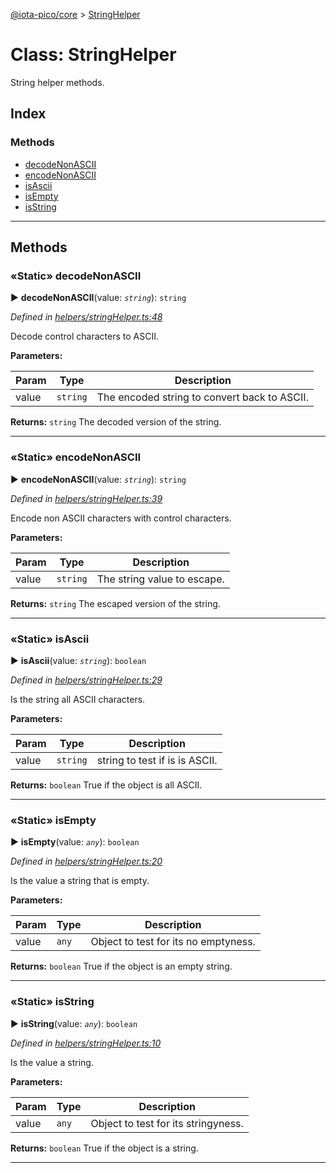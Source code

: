 [@iota-pico/core](../README.md) > [StringHelper](../classes/stringhelper.md)



# Class: StringHelper


String helper methods.

## Index

### Methods

* [decodeNonASCII](stringhelper.md#decodenonascii)
* [encodeNonASCII](stringhelper.md#encodenonascii)
* [isAscii](stringhelper.md#isascii)
* [isEmpty](stringhelper.md#isempty)
* [isString](stringhelper.md#isstring)



---
## Methods
<a id="decodenonascii"></a>

### «Static» decodeNonASCII

► **decodeNonASCII**(value: *`string`*): `string`



*Defined in [helpers/stringHelper.ts:48](https://github.com/iotaeco/iota-pico-core/blob/178a52d/src/helpers/stringHelper.ts#L48)*



Decode control characters to ASCII.


**Parameters:**

| Param | Type | Description |
| ------ | ------ | ------ |
| value | `string`   |  The encoded string to convert back to ASCII. |





**Returns:** `string`
The decoded version of the string.






___

<a id="encodenonascii"></a>

### «Static» encodeNonASCII

► **encodeNonASCII**(value: *`string`*): `string`



*Defined in [helpers/stringHelper.ts:39](https://github.com/iotaeco/iota-pico-core/blob/178a52d/src/helpers/stringHelper.ts#L39)*



Encode non ASCII characters with control characters.


**Parameters:**

| Param | Type | Description |
| ------ | ------ | ------ |
| value | `string`   |  The string value to escape. |





**Returns:** `string`
The escaped version of the string.






___

<a id="isascii"></a>

### «Static» isAscii

► **isAscii**(value: *`string`*): `boolean`



*Defined in [helpers/stringHelper.ts:29](https://github.com/iotaeco/iota-pico-core/blob/178a52d/src/helpers/stringHelper.ts#L29)*



Is the string all ASCII characters.


**Parameters:**

| Param | Type | Description |
| ------ | ------ | ------ |
| value | `string`   |  string to test if is is ASCII. |





**Returns:** `boolean`
True if the object is all ASCII.






___

<a id="isempty"></a>

### «Static» isEmpty

► **isEmpty**(value: *`any`*): `boolean`



*Defined in [helpers/stringHelper.ts:20](https://github.com/iotaeco/iota-pico-core/blob/178a52d/src/helpers/stringHelper.ts#L20)*



Is the value a string that is empty.


**Parameters:**

| Param | Type | Description |
| ------ | ------ | ------ |
| value | `any`   |  Object to test for its no emptyness. |





**Returns:** `boolean`
True if the object is an empty string.






___

<a id="isstring"></a>

### «Static» isString

► **isString**(value: *`any`*): `boolean`



*Defined in [helpers/stringHelper.ts:10](https://github.com/iotaeco/iota-pico-core/blob/178a52d/src/helpers/stringHelper.ts#L10)*



Is the value a string.


**Parameters:**

| Param | Type | Description |
| ------ | ------ | ------ |
| value | `any`   |  Object to test for its stringyness. |





**Returns:** `boolean`
True if the object is a string.






___


